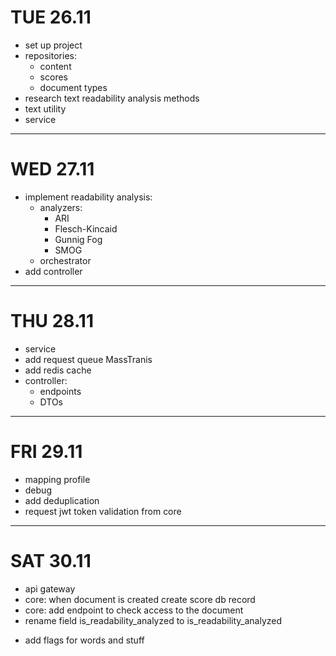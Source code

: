 # TUE 26.11

+ set up project
+ repositories:
    + content
    + scores
    + document types
+ research text readability analysis methods
+ text utility
+ service

----------

# WED 27.11

+ implement readability analysis:
    + analyzers:
        + ARI
        + Flesch-Kincaid
        + Gunnig Fog
        + SMOG
    + orchestrator
+ add controller

----------

# THU 28.11

+ service
+ add request queue MassTranis
+ add redis cache
+ controller:
    + endpoints
    + DTOs

----------

# FRI 29.11

+ mapping profile
+ debug
+ add deduplication
+ request jwt token validation from core

----------

# SAT 30.11

- api gateway
- core: when document is created create score db record
- core: add endpoint to check access to the document
- rename field is_readability_analyzed to is_readability_analyzed
* add flags for words and stuff

